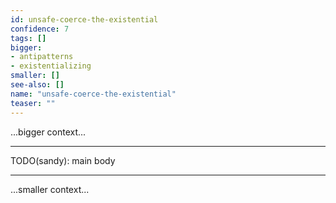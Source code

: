 ```yaml
---
id: unsafe-coerce-the-existential
confidence: 7
tags: []
bigger:
- antipatterns
- existentializing
smaller: []
see-also: []
name: "unsafe-coerce-the-existential"
teaser: ""
---
```



...bigger context...

---

TODO(sandy): main body

---

...smaller context...
